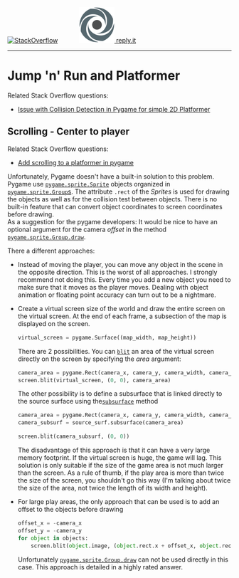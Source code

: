 
[![StackOverflow](https://stackexchange.com/users/flair/7322082.png)](https://stackoverflow.com/users/5577765/rabbid76?tab=profile) &nbsp;&nbsp;&nbsp;&nbsp;&nbsp;&nbsp;&nbsp;&nbsp;&nbsp;&nbsp; [![reply.it](../../resource/logo/Repl_it_logo_80.png) reply.it](https://repl.it/repls/folder/PyGame%20Examples)

---

# Jump 'n' Run and Platformer

Related Stack Overflow questions:

- [Issue with Collision Detection in Pygame for simple 2D Platformer](https://stackoverflow.com/questions/66127646/issue-with-collision-detection-in-pygame-for-simple-2d-platformer/66127881#66127881)

## Scrolling - Center to player

Related Stack Overflow questions:

- [Add scrolling to a platformer in pygame](https://stackoverflow.com/questions/14354171/add-scrolling-to-a-platformer-in-pygame)  

Unfortunately, Pygame doesn't have a built-in solution to this problem. Pygame use [`pygame.sprite.Sprite`](https://www.pygame.org/docs/ref/sprite.html#pygame.sprite.Sprite) objects organized in [`pygame.sprite.Group`s](https://www.pygame.org/docs/ref/sprite.html#pygame.sprite.Group). The attribute `.rect` of the _Sprites_ is used for drawing the objects as well as for the collision test between objects. There is no built-in feature that can convert object coordinates to screen coordinates before drawing.  
As a suggestion for the pygame developers: It would be nice to have an optional argument for the camera _offset_ in the method [`pygame.sprite.Group.draw`](https://www.pygame.org/docs/ref/sprite.html#pygame.sprite.Group.draw).

There a different approaches:

- Instead of moving the player, you can move any object in the scene in the opposite direction. This is the worst of all approaches. I strongly recommend not doing this.
  Every time you add a new object you need to make sure that it moves as the player moves. Dealing with object animation or floating point accuracy can turn out to be a nightmare.

- Create a virtual screen size of the world and draw the entire screen on the virtual screen. At the end of each frame, a subsection of the map is displayed on the screen.
  
  ```py
  virtual_screen = pygame.Surface((map_width, map_height))
  ```

  There are 2 possibilities. You can [`blit`](https://www.pygame.org/docs/ref/surface.html#pygame.Surface.blit) an area of the virtual screen directly on the screen by specifying the _area_ argument:

  ```py
  camera_area = pygame.Rect(camera_x, camera_y, camera_width, camera_height)
  screen.blit(virtual_screen, (0, 0), camera_area)
  ```

  The other possibility is to define a subsurface that is linked directly to the source surface using the[`subsurface`](https://www.pygame.org/docs/ref/surface.html#pygame.Surface.subsurface) method

  ```py
  camera_area = pygame.Rect(camera_x, camera_y, camera_width, camera_height)
  camera_subsurf = source_surf.subsurface(camera_area)
  ```

  ```py
  screen.blit(camera_subsurf, (0, 0))
  ```

  The disadvantage of this approach is that it can have a very large memory footprint. If the virtual screen is huge, the game will lag. This solution is only suitable if the size of the game area is not much larger than the screen. As a rule of thumb, if the play area is more than twice the size of the screen, you shouldn't go this way (I'm talking about twice the size of the area, not twice the length of its width and height).

- For large play areas, the only approach that can be used is to add an offset to the objects before drawing

  ```py
  offset_x = -camera_x
  offset_y = -camera_y
  for object in objects:
      screen.blit(object.image, (object.rect.x + offset_x, object.rect.y + offset_y))
  ```

  Unfortunately [`pygame.sprite.Group.draw`](https://www.pygame.org/docs/ref/sprite.html#pygame.sprite.Group) can not be used directly in this case. This approach is detailed in a highly rated answer.
